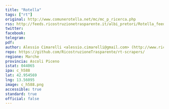 ```yaml
---
title: "Rotella"
tags: ["rt"]
original: http://www.comunerotella.net/mc/mc_p_ricerca.php
rss: http://feeds.ricostruzionetrasparente.it/albi_pretori/Rotella_feed.xml
twitter: 
facebook: 
telegram: 
pdf: 
author: Alessio Cimarelli <alessio.cimarelli@gmail.com> (http://www.ricostruzionetrasparente.it)
repo: https://github.com/RicostruzioneTrasparente/rt-scrapers/
regione: Marche
provincia: Ascoli Piceno
istat: 044065
ipa: c_h588
lat: 42.954569
lng: 13.56095
image: c_h588.png
accessible: true
standard: true
official: false
---
```

